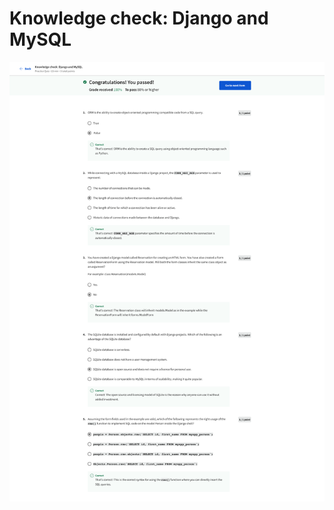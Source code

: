 # Knowledge check: Django and MySQL

![screencapture-coursera-org-learn-the-full-stack-quiz-c4P7z-knowledge-check-django-and-mysql-view-attempt-2023-02-12-07_57_53.png](Knowledge%20check%20Django%20and%20MySQL%204be654f3186c4539a0b01dbb8272d769/screencapture-coursera-org-learn-the-full-stack-quiz-c4P7z-knowledge-check-django-and-mysql-view-attempt-2023-02-12-07_57_53.png)